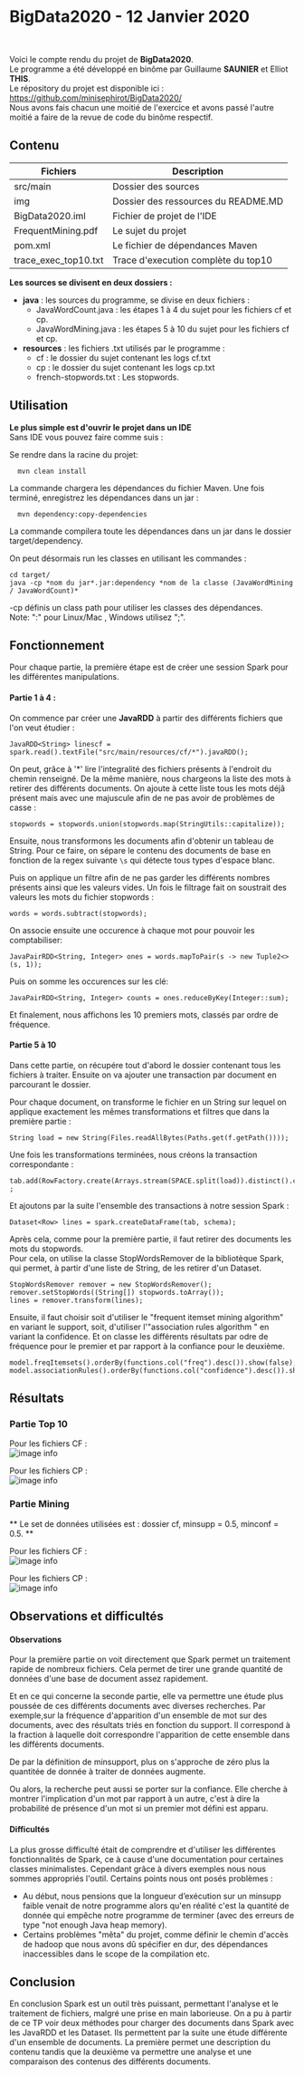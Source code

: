 # BigData2020 - 12 Janvier 2020

<br>

Voici le compte rendu du projet de **BigData2020**.<br>
Le programme a été développé en binôme par Guillaume **SAUNIER** et Elliot **THIS**. <br>
Le répository du projet est disponible ici : https://github.com/minisephirot/BigData2020/  <br>
Nous avons fais chacun une moitié de l'exercice et avons passé l'autre moitié a faire de la revue de code du binôme respectif.


## Contenu

|        Fichiers        |Description                          
|----------------|-------------------------------|
|   src/main         |            Dossier des sources
|img          |Dossier des ressources du README.MD
|BigData2020.iml          |Fichier de projet de l'IDE         
|FrequentMining.pdf          |Le sujet du projet
|pom.xml          |Le fichier de dépendances Maven
|trace_exec_top10.txt          |Trace d'execution complète du top10

**Les sources se divisent en deux dossiers :**
- **java** : les sources du programme, se divise en deux fichiers :
  - JavaWordCount.java : les étapes 1 à 4 du sujet pour les fichiers cf et cp.
  - JavaWordMining.java : les étapes 5 à 10 du sujet pour les fichiers cf et cp.
- **resources** : les fichiers .txt utilisés par le programme :
  - cf : le dossier du sujet contenant les logs cf.txt
  - cp : le dossier du sujet contenant les logs cp.txt
  - french-stopwords.txt : Les stopwords.

## Utilisation

**Le plus simple est d'ouvrir le projet dans un IDE**<br> 
Sans IDE vous pouvez faire comme suis :

Se rendre dans la racine du projet:

      mvn clean install
La commande chargera les dépendances du fichier Maven.
Une fois terminé, enregistrez les dépendances dans un jar :

      mvn dependency:copy-dependencies
La commande compilera toute les dépendances dans un jar dans le dossier target/dependency.

On peut désormais run les classes en utilisant les commandes :

    cd target/
    java -cp *nom du jar*.jar:dependency *nom de la classe (JavaWordMining / JavaWordCount)*

-cp définis un class path pour utiliser les classes des dépendances.<br>
Note: ":" pour Linux/Mac , Windows utilisez ";".


## Fonctionnement
Pour chaque partie, la première étape est de créer une session Spark pour les différentes manipulations.

#### Partie 1 à 4 :

On commence par créer une **JavaRDD** à partir des différents fichiers que l'on veut étudier :

    JavaRDD<String> linescf = spark.read().textFile("src/main/resources/cf/*").javaRDD();

On peut, grâce à '*' lire l'integralité des fichiers présents à l'endroit du chemin renseigné.
De la  même manière, nous chargeons la liste des mots à retirer des différents documents. On ajoute à cette liste tous
les mots déjâ présent mais avec une majuscule afin de ne pas avoir de problèmes de casse :

    stopwords = stopwords.union(stopwords.map(StringUtils::capitalize));

Ensuite, nous transformons les documents afin d'obtenir un tableau de String. Pour ce faire, on sépare le contenu des documents de base
en fonction de la regex suivante `\s` qui détecte tous types d'espace blanc.

Puis on applique un filtre afin de ne pas garder les différents nombres présents ainsi que les valeurs vides. Un fois le filtrage fait on soustrait des valeurs les mots du fichier stopwords :

    words = words.subtract(stopwords);

On associe ensuite une occurence à chaque mot pour pouvoir les comptabiliser:

    JavaPairRDD<String, Integer> ones = words.mapToPair(s -> new Tuple2<>(s, 1));
Puis on somme les occurences sur les clé:
    
    JavaPairRDD<String, Integer> counts = ones.reduceByKey(Integer::sum);

Et finalement, nous affichons les 10 premiers mots, classés par ordre de fréquence.

#### Partie 5 à 10

Dans cette partie, on récupére tout d'abord le dossier contenant tous les fichiers à traiter.
Ensuite on va ajouter une transaction par document en parcourant le dossier. 

Pour chaque document, on transforme le fichier en un String sur lequel on applique exactement les mêmes transformations et filtres que dans la première partie :
    
    String load = new String(Files.readAllBytes(Paths.get(f.getPath())));

Une fois les transformations terminées, nous créons la transaction correspondante :

    tab.add(RowFactory.create(Arrays.stream(SPACE.split(load)).distinct().collect(Collectors.toList()))) ;

Et ajoutons par la suite l'ensemble des transactions à notre session Spark : 

    Dataset<Row> lines = spark.createDataFrame(tab, schema);
    
Après cela, comme pour la première partie, il faut retirer des documents les mots du stopwords.<br>
Pour cela, on utilise la classe StopWordsRemover de la bibliotèque Spark, qui permet, à partir d'une liste de String, de les retirer d'un Dataset.

    StopWordsRemover remover = new StopWordsRemover();
    remover.setStopWords((String[]) stopwords.toArray());
    lines = remover.transform(lines);
    
Ensuite, il faut choisir soit d'utiliser le "frequent itemset mining algorithm" en variant le support, soit, 
d'utiliser l'"association rules algorithm " en variant la confidence. Et on classe les différents résultats par
odre de fréquence pour le premier et par rapport à la confiance pour le deuxième.

    model.freqItemsets().orderBy(functions.col("freq").desc()).show(false);
    model.associationRules().orderBy(functions.col("confidence").desc()).show(false); 

## Résultats

### Partie Top 10
Pour les fichiers CF :<br>
![image info](./img/cftop10.png)

Pour les fichiers CP :<br>
![image info](./img/cptop10.png)

### Partie Mining

** Le set de données utilisées est : dossier cf, minsupp = 0.5, minconf = 0.5. **

Pour les fichiers CF :<br>
![image info](./img/support05.png)

Pour les fichiers CP :<br>
![image info](./img/confidence05.png)

## Observations et difficultés

#### Observations

Pour la première partie on voit directement que Spark permet un traitement rapide de nombreux fichiers. Cela permet
de tirer une grande quantité de données d'une base de document assez rapidement.

Et en ce qui concerne la seconde partie, elle va permettre une étude plus poussée de ces différents documents avec diverses recherches. 
Par exemple,sur la fréquence d'apparition d'un ensemble de mot sur des documents, avec des résultats triés en fonction du support. Il correspond à la fraction à laquelle doit correspondre l'apparition de cette ensemble dans les différents documents.

De par la définition de minsupport, plus on s'approche de zéro plus la quantitée de donnée à traiter de données augmente.

Ou alors, la recherche peut aussi se porter sur la confiance. Elle cherche à montrer l'implication d'un mot par rapport à un autre, c'est à dire la probabilité de présence d'un mot si un premier mot défini est apparu.

#### Difficultés

La plus grosse difficulté était de comprendre et d'utiliser les différentes fonctionnalités de Spark, ce à cause d'une documentation pour certaines classes minimalistes. Cependant grâce à divers exemples nous nous sommes appropriés l'outil. 
Certains points nous ont posés problèmes :
* Au début, nous pensions que la longueur d’exécution sur un minsupp faible venait de notre programme alors qu'en réalité c'est la quantité de donnée qui empêche notre programme de terminer (avec des erreurs de type "not enough Java heap memory).
* Certains problèmes "mêta" du projet, comme définir le chemin d'accès de hadoop que nous avons dû spécifier en dur, des dépendances inaccessibles dans le scope de la compilation etc.

## Conclusion

En conclusion Spark est un outil très puissant, permettant l'analyse et le traitement de fichiers, malgré une prise en main laborieuse. On a pu à partir de ce TP voir deux méthodes pour charger des documents dans Spark avec les JavaRDD et les Dataset. Ils permettent par la suite une étude différente d'un ensemble de documents. La première permet une description du contenu tandis que la deuxième va permettre une analyse et une comparaison des contenus des différents documents.
